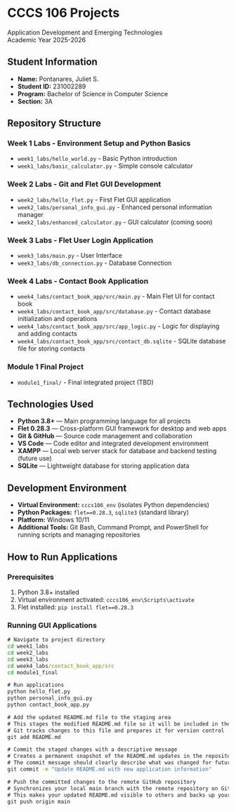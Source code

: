 # CCCS 106 Projects
Application Development and Emerging Technologies  
Academic Year 2025-2026

## Student Information
- **Name:** Pontanares, Juliet S.
- **Student ID:** 231002289
- **Program:** Bachelor of Science in Computer Science
- **Section:** 3A

## Repository Structure

### Week 1 Labs - Environment Setup and Python Basics
- `week1_labs/hello_world.py` - Basic Python introduction
- `week1_labs/basic_calculator.py` - Simple console calculator

### Week 2 Labs - Git and Flet GUI Development
- `week2_labs/hello_flet.py` - First Flet GUI application
- `week2_labs/personal_info_gui.py` - Enhanced personal information manager
- `week2_labs/enhanced_calculator.py` - GUI calculator (coming soon)

### Week 3 Labs - Flet User Login Application
- `week3_labs/main.py` - User Interface
- `week3_labs/db_connection.py` - Database Connection

### Week 4 Labs - Contact Book Application
- `week4_labs/contact_book_app/src/main.py` - Main Flet UI for contact book
- `week4_labs/contact_book_app/src/database.py` - Contact database initialization and operations
- `week4_labs/contact_book_app/src/app_logic.py` - Logic for displaying and adding contacts
- `week4_labs/contact_book_app/src/contact_db.sqlite` - SQLite database file for storing contacts

### Module 1 Final Project
- `module1_final/` - Final integrated project (TBD)

## Technologies Used
- **Python 3.8+** — Main programming language for all projects
- **Flet 0.28.3** — Cross-platform GUI framework for desktop and web apps
- **Git & GitHub** — Source code management and collaboration
- **VS Code** — Code editor and integrated development environment
- **XAMPP** — Local web server stack for database and backend testing (future use)
- **SQLite** — Lightweight database for storing application data

## Development Environment
- **Virtual Environment:** `cccs106_env` (isolates Python dependencies)
- **Python Packages:** `flet==0.28.3`, `sqlite3` (standard library)
- **Platform:** Windows 10/11
- **Additional Tools:** Git Bash, Command Prompt, and PowerShell for running scripts and managing repositories

## How to Run Applications

### Prerequisites
1. Python 3.8+ installed
2. Virtual environment activated: `cccs106_env\Scripts\activate`
3. Flet installed: `pip install flet==0.28.3`

### Running GUI Applications
```cmd
# Navigate to project directory
cd week1_labs
cd week2_labs
cd week3_labs
cd week4_labs/contact_book_app/src
cd module1_final

# Run applications
python hello_flet.py
python personal_info_gui.py
python contact_book_app.py

# Add the updated README.md file to the staging area
# This stages the modified README.md file so it will be included in the next commit
# Git tracks changes to this file and prepares it for version control
git add README.md

# Commit the staged changes with a descriptive message
# Creates a permanent snapshot of the README.md updates in the repository history
# The commit message should clearly describe what was changed for future reference
git commit -m "Update README.md with new application information"

# Push the committed changes to the remote GitHub repository
# Synchronizes your local main branch with the remote repository on GitHub
# This makes your updated README.md visible to others and backs up your changes
git push origin main
